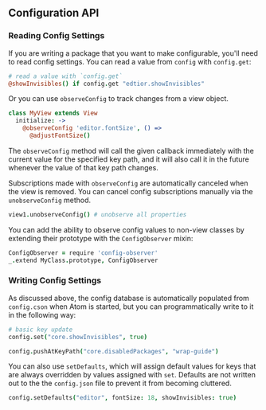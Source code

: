 ## Configuration API

### Reading Config Settings

If you are writing a package that you want to make configurable, you'll need to
read config settings. You can read a value from `config` with `config.get`:

```coffeescript
# read a value with `config.get`
@showInvisibles() if config.get "edtior.showInvisibles"
```

Or you can use `observeConfig` to track changes from a view object.

```coffeescript
class MyView extends View
  initialize: ->
    @observeConfig 'editor.fontSize', () =>
      @adjustFontSize()
```

The `observeConfig` method will call the given callback immediately with the
current value for the specified key path, and it will also call it in the future
whenever the value of that key path changes.

Subscriptions made with `observeConfig` are automatically canceled when the
view is removed. You can cancel config subscriptions manually via the
`unobserveConfig` method.

```coffeescript
view1.unobserveConfig() # unobserve all properties
```

You can add the ability to observe config values to non-view classes by
extending their prototype with the `ConfigObserver` mixin:

```coffeescript
ConfigObserver = require 'config-observer'
_.extend MyClass.prototype, ConfigObserver
```

### Writing Config Settings

As discussed above, the config database is automatically populated from
`config.cson` when Atom is started, but you can programmatically write to it in
the following way:

```coffeescript
# basic key update
config.set("core.showInvisibles", true)

config.pushAtKeyPath("core.disabledPackages", "wrap-guide")
```

You can also use `setDefaults`, which will assign default values for keys that
are always overridden by values assigned with `set`. Defaults are not written out
to the the `config.json` file to prevent it from becoming cluttered.

```coffeescript
config.setDefaults("editor", fontSize: 18, showInvisibles: true)
```
